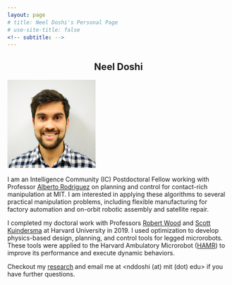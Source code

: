 ```yaml
---
layout: page
# title: Neel Doshi's Personal Page
# use-site-title: false
<!-- subtitle: -->
---
```


<h2 style="text-align:center;">Neel Doshi</h2>

<!-- ![headshot](/assets/img/photo_whitebkgndpc.jpg =10x10) -->
<img src="/assets/img/photo_whitebkgndpc.jpg" alt="It's a headshot!" width="200" height="200">

I am an Intelligence Community (IC) Postdoctoral Fellow working with Professor [Alberto Rodriguez]((http://mcube.mit.edu/)) on planning and control for contact-rich manipulation at MIT. I am interested in applying these algorithms to several practical manipulation problems, including flexible manufacturing for factory automation and on-orbit robotic assembly and satellite repair.

I completed my doctoral work with Professors [Robert Wood](https://www.micro.seas.harvard.edu/) and [Scott Kuindersma](https://agile.seas.harvard.edu/) at Harvard University in 2019. I used optimization to develop physics-based design, planning, and control tools for legged microrobots. These tools were applied to the Harvard Ambulatory Microrobot ([HAMR](https://vimeo.com/274138812)) to improve its performance and execute dynamic behaviors. 

Checkout my [research]("https://neeld.github.io/research/") and email me at <nddoshi (at) mit (dot) edu> if you have further questions. 



